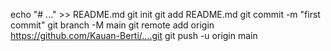 echo "# ..." >> README.md
git init
git add README.md
git commit -m "first commit"
git branch -M main
git remote add origin https://github.com/Kauan-Berti/....git
git push -u origin main
